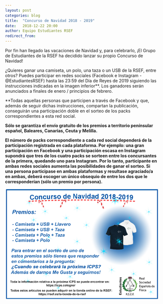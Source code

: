 ```yaml
---
layout: post
categories: blog 
title:  "Concurso de Navidad 2018 - 2019"
date:   2018-12-22 20:00
author: Equipo Estudiantes RSEF
redirect_from:
---
```


Por fin han llegado las vacaciones de Navidad y, para celebrarlo, ¡El Grupo de Estudiantes de la RSEF ha decidido lanzar su propio Concurso de Navidad! 

¿Quieres ganar una camiseta, un polo, una taza o un USB de la RSEF, entre otros? Puedes participar en redes sociales (Facebook e Instagram - @EstudiantesRSEF) hasta las 23:59 del Día de Reyes de 2019 siguiendo las instrucciones indicadas en la imagen inferior**. Los ganadores serán anunciados a finales de enero / principios de febrero. 

**Todas aquellas personas que participen a través de Facebook y que, además de seguir dichas instrucciones, compartan la publicación, conseguirán una participación doble en el sorteo de los packs correspondientes a esta red social. 

<strong>Sólo se garantiza el envío gratuito de los premios a territorio penínsular español, Baleares, Canarias, Ceuta y Melilla.</strong>

<strong>El número de packs correspondiente a cada red social dependerá de la participación registrada en cada plataforma. Por ejemplo: una gran participación en Facebook y una participación escasa en Instagram supondrá que tres de los cuatro packs se sorteen entre los concursantes de la primera, quedando uno para Instagram. Por lo tanto, participante en ambas redes sociales aumenta las posibilidades de ganar el sorteo. Si una persona participase en ambas plataformas y resultase agraciado/a en ambas, deberá escoger un único obsequio de entre los dos que le corresponderían (sólo un premio por persona).</strong>





![Foto 1](/img/blog/ConcursoNav18.jpg)
 
